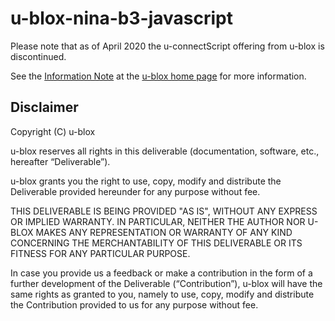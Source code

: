 # u-blox-nina-b3-javascript

Please note that as of April 2020 the u-connectScript offering from u-blox is discontinued.

See the [Information Note](https://www.u-blox.com/en/docs/UBX-20012612) at the [u-blox home page](http://www.u-blox.com) for more information.

## Disclaimer
Copyright (C) u-blox 

u-blox reserves all rights in this deliverable (documentation, software, etc.,
hereafter “Deliverable”). 

u-blox grants you the right to use, copy, modify and distribute the
Deliverable provided hereunder for any purpose without fee.

THIS DELIVERABLE IS BEING PROVIDED "AS IS", WITHOUT ANY EXPRESS OR IMPLIED
WARRANTY. IN PARTICULAR, NEITHER THE AUTHOR NOR U-BLOX MAKES ANY
REPRESENTATION OR WARRANTY OF ANY KIND CONCERNING THE MERCHANTABILITY OF THIS
DELIVERABLE OR ITS FITNESS FOR ANY PARTICULAR PURPOSE.

In case you provide us a feedback or make a contribution in the form of a
further development of the Deliverable (“Contribution”), u-blox will have the
same rights as granted to you, namely to use, copy, modify and distribute the
Contribution provided to us for any purpose without fee.
